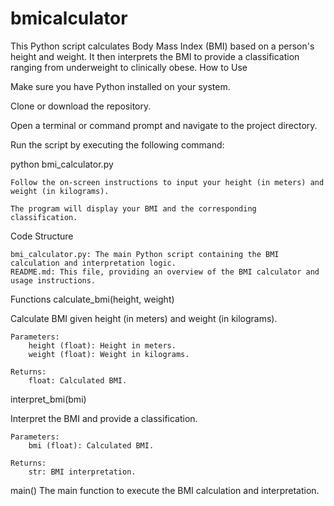 # bmicalculator
This Python script calculates Body Mass Index (BMI) based on a person's height and weight. It then interprets the BMI to provide a classification ranging from underweight to clinically obese.
How to Use

Make sure you have Python installed on your system.

Clone or download the repository.

Open a terminal or command prompt and navigate to the project directory.

Run the script by executing the following command:

python bmi_calculator.py

    Follow the on-screen instructions to input your height (in meters) and weight (in kilograms).

    The program will display your BMI and the corresponding classification.

Code Structure

    bmi_calculator.py: The main Python script containing the BMI calculation and interpretation logic.
    README.md: This file, providing an overview of the BMI calculator and usage instructions.

Functions
calculate_bmi(height, weight)

Calculate BMI given height (in meters) and weight (in kilograms).

    Parameters:
        height (float): Height in meters.
        weight (float): Weight in kilograms.

    Returns:
        float: Calculated BMI.

interpret_bmi(bmi)

Interpret the BMI and provide a classification.

    Parameters:
        bmi (float): Calculated BMI.

    Returns:
        str: BMI interpretation.

main()
The main function to execute the BMI calculation and interpretation.
